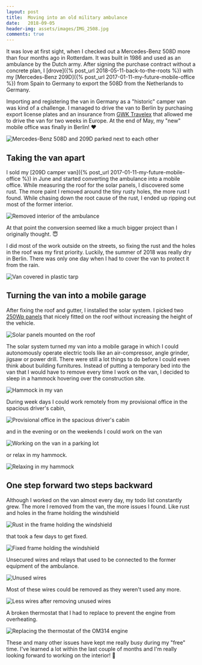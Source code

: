 ```yaml
---
layout: post
title:  Moving into an old military ambulance
date:   2018-09-05
header-img: assets/images/IMG_2508.jpg
comments: true
---
```


It was love at first sight, when I checked out a Mercedes-Benz 508D more than four months ago in Rotterdam. It was built in 1986 and used as an ambulance by the Dutch army. After signing the purchase contract without a concrete plan, I [drove]({% post_url 2018-05-11-back-to-the-roots %}) with my [Mercedes-Benz 209D]({% post_url 2017-01-11-my-future-mobile-office %}) from Spain to Germany to export the 508D from the Netherlands to Germany.

Importing and registering the van in Germany as a "historic" camper van was kind of a challenge. I managed to drive the van to Berlin by purchasing export license plates and an insurance from [GWK Travelex](https://www.gwktravelex.nl/overige-diensten/auto-export) that allowed me to drive the van for two weeks in Europe. At the end of May, my "new" mobile office was finally in Berlin! :heart:

![Mercedes-Benz 508D and 209D parked next to each other](/assets/images/IMG_2508.jpg)

## <span id="taking-the-van-apart">Taking the van apart</span>

I sold my [209D camper van]({% post_url 2017-01-11-my-future-mobile-office %}) in June and started converting the ambulance into a mobile office. While measuring the roof for the solar panels, I discovered some rust. The more paint I removed around the tiny rusty holes, the more rust I found. While chasing down the root cause of the rust, I ended up ripping out most of the former interior.

![Removed interior of the ambulance](/assets/images/IMG_2745.jpg)

At that point the conversion seemed like a much bigger project than I originally thought. :innocent:

I did most of the work outside on the streets, so fixing the rust and the holes in the roof was my first priority. Luckily, the summer of 2018 was really dry in Berlin. There was only one day when I had to cover the van to protect it from the rain.

![Van covered in plastic tarp](/assets/images/IMG_2783.jpg)

## Turning the van into a mobile garage

After fixing the roof and gutter, I installed the <span id="solar-system">solar system</span>. I picked two [250Wp panels](https://www.amazon.de/gp/product/B01GJLZOK4?tag=mumothhoofba-21) that nicely fitted on the roof without increasing the height of the vehicle.

![Solar panels mounted on the roof](/assets/images/IMG_2895.jpg)

The solar system turned my van into a mobile garage in which I could autonomously operate electric tools like an air-compressor, angle grinder, jigsaw or power drill. There were still a lot things to do before I could even think about building furnitures. Instead of putting a temporary bed into the van that I would have to remove every time I work on the van, I decided to sleep in a hammock hovering over the construction site.

![Hammock in my van](/assets/images/IMG_3005.jpg)

During week days I could work remotely from my provisional office in the spacious driver's cabin,

![Provisional office in the spacious driver's cabin](/assets/images/IMG_2997.jpg)

and in the evening or on the weekends I could work on the van

![Working on the van in a parking lot](/assets/images/IMG_3058.jpg)

or relax in my hammock.

![Relaxing in my hammock](/assets/images/IMG_3006.jpg)

## One step forward two steps backward

Although I worked on the van almost every day, my todo list constantly grew. The more I removed from the van, the more issues I found. Like rust and holes in the frame holding the windshield

![Rust in the frame holding the windshield](/assets/images/IMG_2966.jpg)

that took a few days to get fixed.

![Fixed frame holding the windshield](/assets/images/IMG_2985.jpg)

Unsecured wires and relays that used to be connected to the former equipment of the ambulance.

![Unused wires](/assets/images/IMG_2913.jpg)

Most of these wires could be removed as they weren't used any more.

![Less wires after removing unused wires](/assets/images/IMG_2929.jpg)

A broken thermostat that I had to replace to prevent the engine from overheating.

![Replacing the thermostat of the OM314 engine](/assets/images/IMG_3056.jpg)

These and many other issues have kept me really busy during my "free" time. I've learned a lot within the last couple of months and I'm really looking forward to working on the interior! :tada:
